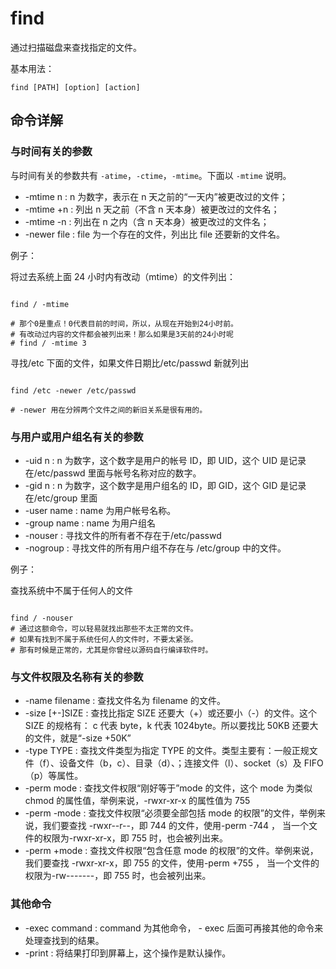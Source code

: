 # find

通过扫描磁盘来查找指定的文件。

基本用法：

```shell
find [PATH] [option] [action]
```

## 命令详解

### 与时间有关的参数

与时间有关的参数共有 `-atime`，`-ctime`，`-mtime`。下面以 `-mtime` 说明。

- -mtime n : n 为数字，表示在 n 天之前的“一天内”被更改过的文件；
- -mtime +n : 列出 n 天之前（不含 n 天本身）被更改过的文件名；
- -mtime -n : 列出在 n 之内（含 n 天本身）被更改过的文件名；
- -newer file : file 为一个存在的文件，列出比 file 还要新的文件名。

例子：

将过去系统上面 24 小时内有改动（mtime）的文件列出：

```shell

find / -mtime

# 那个0是重点！0代表目前的时间，所以，从现在开始到24小时前。
# 有改动过内容的文件都会被列出来！那么如果是3天前的24小时呢
# find / -mtime 3

```

寻找/etc 下面的文件，如果文件日期比/etc/passwd 新就列出

```shell

find /etc -newer /etc/passwd

# -newer 用在分辨两个文件之间的新旧关系是很有用的。

```

### 与用户或用户组名有关的参数

- -uid n : n 为数字，这个数字是用户的帐号 ID，即 UID，这个 UID 是记录在/etc/passwd 里面与帐号名称对应的数字。
- -gid n : n 为数字，这个数字是用户组名的 ID，即 GID，这个 GID 是记录在/etc/group 里面
- -user name : name 为用户帐号名称。
- -group name : name 为用户组名
- -nouser : 寻找文件的所有者不存在于/etc/passwd
- -nogroup : 寻找文件的所有用户组不存在与 /etc/group 中的文件。

例子：

查找系统中不属于任何人的文件

```shell

find / -nouser
# 通过这额命令，可以轻易就找出那些不太正常的文件。
# 如果有找到不属于系统任何人的文件时，不要太紧张。
# 那有时候是正常的，尤其是你曾经以源码自行编译软件时。

```

### 与文件权限及名称有关的参数

- -name filename : 查找文件名为 filename 的文件。
- -size [+-]SIZE : 查找比指定 SIZE 还要大（+）或还要小（-）的文件。这个 SIZE 的规格有： c 代表 byte，k 代表 1024byte。所以要找比 50KB 还要大的文件，就是“-size +50K”
- -type TYPE : 查找文件类型为指定 TYPE 的文件。类型主要有：一般正规文件（f）、设备文件（b，c）、目录（d）、；连接文件（l）、socket（s）及 FIFO（p）等属性。
- -perm mode : 查找文件权限“刚好等于”mode 的文件，这个 mode 为类似 chmod 的属性值，举例来说，-rwxr-xr-x 的属性值为 755
- -perm -mode : 查找文件权限“必须要全部包括 mode 的权限”的文件，举例来说，我们要查找 -rwxr--r--，即 744 的文件，使用-perm -744 ， 当一个文件的权限为-rwxr-xr-x，即 755 时，也会被列出来。
- -perm +mode : 查找文件权限“包含任意 mode 的权限”的文件。举例来说，我们要查找 -rwxr-xr-x，即 755 的文件，使用-perm +755 ， 当一个文件的权限为-rw-------，即 755 时，也会被列出来。

### 其他命令

- -exec command : command 为其他命令， - exec 后面可再接其他的命令来处理查找到的结果。
- -print : 将结果打印到屏幕上，这个操作是默认操作。
